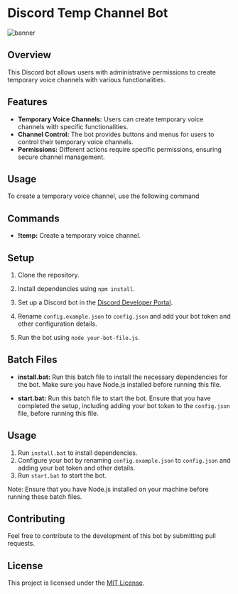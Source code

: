 # Discord Temp Channel Bot

![banner](https://media.discordapp.net/attachments/1065095572060639242/1177193864222736455/5.png?ex=65719e38&is=655f2938&hm=417b33f8b05722d199ed0cd7bb206dc5ca407109799f06a26f26e39749c2439b&=&format=webp&width=1200&height=675)

## Overview
This Discord bot allows users with administrative permissions to create temporary voice channels with various functionalities.

## Features
- **Temporary Voice Channels:** Users can create temporary voice channels with specific functionalities.
- **Channel Control:** The bot provides buttons and menus for users to control their temporary voice channels.
- **Permissions:** Different actions require specific permissions, ensuring secure channel management.

## Usage
To create a temporary voice channel, use the following command

## Commands
- **!temp:** Create a temporary voice channel.

## Setup
1. Clone the repository.
2. Install dependencies using `npm install`.
3. Set up a Discord bot in the [Discord Developer Portal](https://discord.com/developers/applications).
4. Rename `config.example.json` to `config.json` and add your bot token and other configuration details.

5. Run the bot using `node your-bot-file.js`.

## Batch Files

- **install.bat:** Run this batch file to install the necessary dependencies for the bot. Make sure you have Node.js installed before running this file.

- **start.bat:** Run this batch file to start the bot. Ensure that you have completed the setup, including adding your bot token to the `config.json` file, before running this file.

## Usage

1. Run `install.bat` to install dependencies.
2. Configure your bot by renaming `config.example.json` to `config.json` and adding your bot token and other details.
3. Run `start.bat` to start the bot.

Note: Ensure that you have Node.js installed on your machine before running these batch files.

## Contributing
Feel free to contribute to the development of this bot by submitting pull requests.

## License
This project is licensed under the [MIT License](LICENSE).